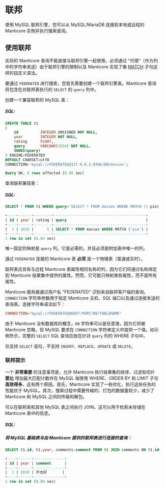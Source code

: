 # 联邦

使用 MySQL 联邦引擎，您可以从 MySQL/MariaDB 连接到本地或远程的 Manticore 实例并执行搜索查询。

## 使用联邦

实际的 Manticore 查询不能直接与联邦引擎一起使用，必须通过 "代理"（作为列中的字符串发送）由于联邦引擎的限制以及 Manticore 实现了像 [MATCH](../Searching/Full_text_matching/Basic_usage.md) 子句这样的自定义语法。

要通过 `FEDERATED` 进行搜索，您首先需要创建一个联邦引擎表。Manticore 查询将包含在对联邦表执行的 `SELECT` 的 `query` 列中。

<!-- example create federated -->
创建一个兼容联邦的 MySQL 表：


<!-- intro -->
##### SQL:

<!-- request SQL -->

```sql
CREATE TABLE t1
(
    id          INTEGER UNSIGNED NOT NULL,
    year        INTEGER NOT NULL,
    rating    	FLOAT,
    query       VARCHAR(1024) NOT NULL,
    INDEX(query)
) ENGINE=FEDERATED
DEFAULT CHARSET=utf8
CONNECTION='mysql://FEDERATED@127.0.0.1:9306/DB/movies';
```
<!-- response SQL-->

```sql
Query OK, 0 rows affected (0.00 sec)
```
<!-- end -->

<!-- example select federated -->
查询联邦兼容表：


<!-- intro -->
##### SQL:

<!-- request SQL -->

```sql
SELECT * FROM t1 WHERE query='SELECT * FROM movies WHERE MATCH (\'pie\')';
```

<!-- response SQL-->

```sql
+----+------+--------+------------------------------------------+
| id | year | rating | query                                    |
+----+------+--------+------------------------------------------+
|  1 | 2019 |      5 | SELECT * FROM movies WHERE MATCH ('pie') |
+----+------+--------+------------------------------------------+
1 row in set (0.04 sec)
```
<!-- end -->

唯一固定的映射是 `query` 列。它是必需的，并且必须是附加表中唯一的列。

通过 `FEDERATED` 连接的 Manticore 表 **必须** 是一个物理表（普通或实时）。

联邦表应具有与远程 Manticore 表属性相同名称的列，因为它们将通过名称绑定到 Manticore 结果集中提供的属性。然而，它可能只映射某些属性，而不是所有属性。

Manticore 服务器通过用户名 "FEDERATED" 识别来自联邦客户端的查询。`CONNECTION` 字符串参数用于指定 Manticore 主机、SQL 端口以及通过连接发送的查询表。连接字符串语法如下：

```ini
CONNECTION="mysql://FEDERATED@HOST:PORT/DB/TABLENAME"
```

由于 Manticore 没有数据库的概念，`DB` 字符串可以是任意值，因为它将被 Manticore 忽略，但 MySQL 要求在 `CONNECTION` 字符串定义中提供一个值。如示例所示，完整的 `SELECT` SQL 查询应放在针对 `query` 列的 WHERE 子句中。

仅支持 `SELECT` 语句，不支持 `INSERT`、`REPLACE`、`UPDATE` 或 `DELETE`。

### 联邦提示

一个 **非常重要** 的注意事项是，允许 Manticore 执行结果集的排序、过滤和切片 **要比** 增加最大匹配计数并在 MySQL 端使用 WHERE、ORDER BY 和 LIMIT 子句 **高效得多**。这有两个原因。首先，Manticore 实现了一些优化，执行这些任务的性能优于 MySQL。其次，搜索过程中需要传输的、打包的数据量较少，减少了 Manticore 和 MySQL 之间的传输和解包。

<!-- example federated join -->
可以在联邦表和其他 MySQL 表之间执行 JOIN。这可以用于检索未存储在 Manticore 表中的信息。


<!-- intro -->
##### SQL:

<!-- request SQL -->
##### 将 MySQL 基础表与由 Manticore 提供的联邦表进行连接的查询：

```sql
SELECT t1.id, t1.year, comments.comment FROM t1 JOIN comments ON t1.id=comments.post_id WHERE query='SELECT * FROM movies WHERE MATCH (\'pie\')';
```

<!-- response SQL-->

```sql
+----+------+--------------+
| id | year | comment      |
+----+------+--------------+
|  1 | 2019 | 不太好       |
+----+------+--------------+
1 row in set (0.00 sec)
```

<!-- end -->
<!-- proofread -->
